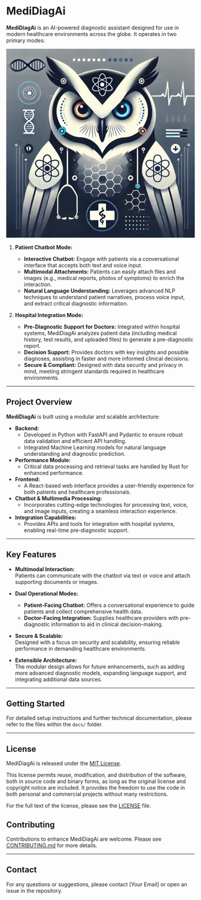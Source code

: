 # MediDiagAi


**MediDiagAi** is an AI-powered diagnostic assistant designed for use in modern healthcare environments across the globe. It operates in two primary modes:

![MediDiagAi Logo](./branding/nyx.webp)

1. **Patient Chatbot Mode:**  
   - **Interactive Chatbot:** Engage with patients via a conversational interface that accepts both text and voice input.
   - **Multimodal Attachments:** Patients can easily attach files and images (e.g., medical reports, photos of symptoms) to enrich the interaction.
   - **Natural Language Understanding:** Leverages advanced NLP techniques to understand patient narratives, process voice input, and extract critical diagnostic information.

2. **Hospital Integration Mode:**  
   - **Pre-Diagnostic Support for Doctors:** Integrated within hospital systems, MediDiagAi analyzes patient data (including medical history, test results, and uploaded files) to generate a pre-diagnostic report.
   - **Decision Support:** Provides doctors with key insights and possible diagnoses, assisting in faster and more informed clinical decisions.
   - **Secure & Compliant:** Designed with data security and privacy in mind, meeting stringent standards required in healthcare environments.

---

## Project Overview

**MediDiagAi** is built using a modular and scalable architecture:
- **Backend:**  
  - Developed in Python with FastAPI and Pydantic to ensure robust data validation and efficient API handling.
  - Integrated Machine Learning models for natural language understanding and diagnostic prediction.
- **Performance Module:**  
  - Critical data processing and retrieval tasks are handled by Rust for enhanced performance.
- **Frontend:**  
  - A React-based web interface provides a user-friendly experience for both patients and healthcare professionals.
- **Chatbot & Multimedia Processing:**  
  - Incorporates cutting-edge technologies for processing text, voice, and image inputs, creating a seamless interaction experience.
- **Integration Capabilities:**  
  - Provides APIs and tools for integration with hospital systems, enabling real-time pre-diagnostic support.

---

## Key Features

- **Multimodal Interaction:**  
  Patients can communicate with the chatbot via text or voice and attach supporting documents or images.
  
- **Dual Operational Modes:**  
  - **Patient-Facing Chatbot:** Offers a conversational experience to guide patients and collect comprehensive health data.
  - **Doctor-Facing Integration:** Supplies healthcare providers with pre-diagnostic information to aid in clinical decision-making.
  
- **Secure & Scalable:**  
  Designed with a focus on security and scalability, ensuring reliable performance in demanding healthcare environments.

- **Extensible Architecture:**  
  The modular design allows for future enhancements, such as adding more advanced diagnostic models, expanding language support, and integrating additional data sources.

---

## Getting Started

For detailed setup instructions and further technical documentation, please refer to the files within the `docs/` folder.

---

## License

MediDiagAi is released under the [MIT License](LICENSE).

This license permits reuse, modification, and distribution of the software, both in source code and binary forms, as long as the original license and copyright
notice are included. It provides the freedom to use the code in both personal and commercial projects without many restrictions.

For the full text of the license, please see the [LICENSE](LICENSE) file.

## Contributing

Contributions to enhance MediDiagAi are welcome. Please see [CONTRIBUTING.md](docs/CONTRIBUTING.md) for more details.

---

## Contact

For any questions or suggestions, please contact [Your Email] or open an issue in the repository.
